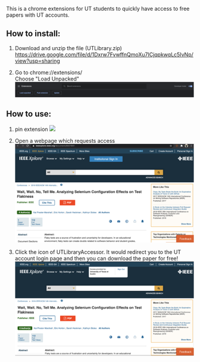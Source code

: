 This is a chrome extensions for UT students to quickly have access to free papers with UT accounts.

## How to install:     

1. Download and unzip the file (UTLibrary.zip)
https://drive.google.com/file/d/1Dxrw7FvwffnQmoXu7ICjqpkwqLc5IvNp/view?usp=sharing

2. Go to chrome://extensions/    
Choose "Load Unpacked"
![](pic/Extensions.png)

## How to use:

1. pin extension
![](pic/snapshot3.png)

2. Open a webpage which requests access
![](pic/snapshot1.png)


3. Click the icon of UTLibraryAccessor. It would redirect you to the UT account login page and then you can download the paper for free!
![](pic/snapshot2.png)
